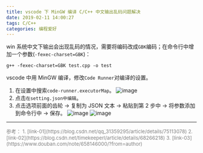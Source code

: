 ```yaml
---
title: vscode 下 MinGW 编译 C/C++ 中文输出乱码问题解决
date: 2019-02-11 14:00:27
tags: C/C++
categories: 编程爱好
---
```


win 系统中文下输出会出现乱码的情况，需要将编码改成`GBK`编码；在命令行中增加一个参数(`-fexec-charset=GBK`)：
<!--more-->

```
g++ -fexec-charset=GBK test.cpp -o test
```

vscode 中用 MinGW 编译，修改`Code Runner`对编译的设置。


1. 在设置中搜索`code-runner.executorMap`。
![image](http://image.huvjie.com/190211-01_img01.jpg)
2. 点击`在setting.json中编辑`。
3. 点击选项前面的齿轮 -> 复制为 JSON 文本 -> 粘贴到第 2 步中 -> 将参数添加到命令行中 -> 保存。
![image](http://image.huvjie.com/190211-01_img02.jpg)
![image](http://image.huvjie.com/190211-01_img03.jpg)

---
<font size=2 color="gray">
参考：   
1. [link-01](https://blog.csdn.net/qq_31359295/article/details/75113078)
2. [link-02](https://blog.csdn.net/timekeeperl/article/details/68266218)
3. [link-03](https://www.douban.com/note/658146000/?from=author)
</font>